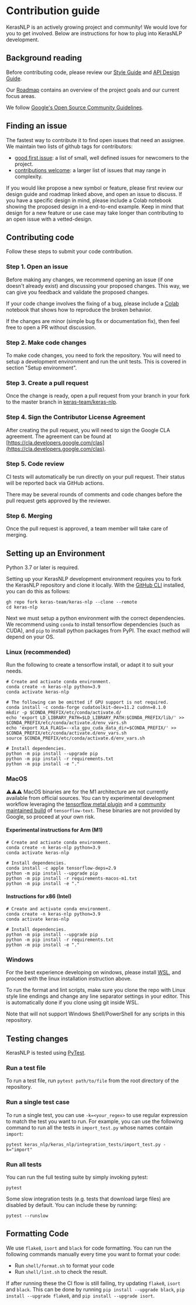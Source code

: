 # Contribution guide

KerasNLP is an actively growing project and community! We would love for you
to get involved. Below are instructions for how to plug into KerasNLP
development.

## Background reading

Before contributing code, please review our [Style Guide](STYLE_GUIDE.md) and
[API Design Guide](API_DESIGN_GUIDE.md).

Our [Roadmap](ROADMAP.md) contains an overview of the project goals and our
current focus areas.

We follow
[Google's Open Source Community Guidelines](https://opensource.google/conduct/).

## Finding an issue

The fastest way to contribute it to find open issues that need an assignee. We
maintain two lists of github tags for contributors:

 - [good first issue](https://github.com/keras-team/keras-nlp/issues?q=is%3Aissue+is%3Aopen+label%3A%22good+first+issue%22):
   a list of small, well defined issues for newcomers to the project.
 - [contributions welcome](https://github.com/keras-team/keras-nlp/issues?q=is%3Aissue+is%3Aopen+label%3A%22contributions+welcome%22):
   a larger list of issues that may range in complexity.

If you would like propose a new symbol or feature, please first review our
design guide and roadmap linked above, and open an issue to discuss. If you have
a specific design in mind, please include a Colab notebook showing the proposed
design in a end-to-end example. Keep in mind that design for a new feature or
use case may take longer than contributing to an open issue with a
vetted-design.

## Contributing code

Follow these steps to submit your code contribution.

### Step 1. Open an issue

Before making any changes, we recommend opening an issue (if one doesn't already
exist) and discussing your proposed changes. This way, we can give you feedback
and validate the proposed changes.

If your code change involves the fixing of a bug, please include a
[Colab](https://colab.research.google.com/) notebook that shows
how to reproduce the broken behavior.

If the changes are minor (simple bug fix or documentation fix), then feel free
to open a PR without discussion.

### Step 2. Make code changes

To make code changes, you need to fork the repository. You will need to setup a
development environment and run the unit tests. This is covered in section
"Setup environment".

### Step 3. Create a pull request

Once the change is ready, open a pull request from your branch in your fork to
the master branch in 
[keras-team/keras-nlp](https://github.com/keras-team/keras-nlp).

### Step 4. Sign the Contributor License Agreement

After creating the pull request, you will need to sign the Google CLA agreement.
The agreement can be found at
[https://cla.developers.google.com/clas](https://cla.developers.google.com/clas).

### Step 5. Code review

CI tests will automatically be run directly on your pull request.  Their
status will be reported back via GitHub actions.

There may be several rounds of comments and code changes before the pull
request gets approved by the reviewer.

### Step 6. Merging

Once the pull request is approved, a team member will take care of merging.

## Setting up an Environment

Python 3.7 or later is required.

Setting up your KerasNLP development environment requires you to fork the
KerasNLP repository and clone it locally. With the
[GitHub CLI](https://github.com/cli/cli) installed, you can do this as follows:

```shell
gh repo fork keras-team/keras-nlp --clone --remote
cd keras-nlp
```

Next we must setup a python environment with the correct dependencies. We
recommend using `conda` to install tensorflow dependencies (such as CUDA), and
`pip` to install python packages from PyPI. The exact method will depend on your
OS.

### Linux (recommended)

Run the following to create a tensorflow install, or adapt it to suit your
needs.

```shell
# Create and activate conda environment.
conda create -n keras-nlp python=3.9
conda activate keras-nlp

# The following can be omitted if GPU support is not required.
conda install -c conda-forge cudatoolkit-dev=11.2 cudnn=8.1.0
mkdir -p $CONDA_PREFIX/etc/conda/activate.d/
echo 'export LD_LIBRARY_PATH=$LD_LIBRARY_PATH:$CONDA_PREFIX/lib/' >> $CONDA_PREFIX/etc/conda/activate.d/env_vars.sh
echo 'export XLA_FLAGS=--xla_gpu_cuda_data_dir=$CONDA_PREFIX/' >> $CONDA_PREFIX/etc/conda/activate.d/env_vars.sh
source $CONDA_PREFIX/etc/conda/activate.d/env_vars.sh

# Install dependencies.
python -m pip install --upgrade pip
python -m pip install -r requirements.txt
python -m pip install -e "."
```

### MacOS

⚠️⚠️⚠️ MacOS binaries are for the M1 architecture are not currently available from
official sources. You can try experimental development workflow leveraging the
[tensorflow metal plugin](https://developer.apple.com/metal/tensorflow-plugin/)
and a [community maintained build](https://github.com/sun1638650145/Libraries-and-Extensions-for-TensorFlow-for-Apple-Silicon)
of `tensorflow-text`. These binaries are not provided by Google, so proceed at
your own risk.

#### Experimental instructions for Arm (M1)

```shell
# Create and activate conda environment.
conda create -n keras-nlp python=3.9
conda activate keras-nlp

# Install dependencies.
conda install -c apple tensorflow-deps=2.9
python -m pip install --upgrade pip
python -m pip install -r requirements-macos-m1.txt
python -m pip install -e "."
```

#### Instructions for x86 (Intel)

```shell
# Create and activate conda environment.
conda create -n keras-nlp python=3.9
conda activate keras-nlp

# Install dependencies.
python -m pip install --upgrade pip
python -m pip install -r requirements.txt
python -m pip install -e "."
```

### Windows

For the best experience developing on windows, please install
[WSL](https://learn.microsoft.com/en-us/windows/wsl/install), and proceed with
the linux installation instruction above.

To run the format and lint scripts, make sure you clone the repo with Linux
style line endings and change any line separator settings in your editor.
This is automatically done if you clone using git inside WSL.

Note that will not support Windows Shell/PowerShell for any scripts in this
repository.

## Testing changes

KerasNLP is tested using [PyTest](https://docs.pytest.org/en/6.2.x/).

### Run a test file

To run a test file, run `pytest path/to/file` from the root directory of the
repository.

### Run a single test case

To run a single test, you can use `-k=<your_regex>`
to use regular expression to match the test you want to run. For example, you
can use the following command to run all the tests in `import_test.py`
whose names contain `import`:

```shell
pytest keras_nlp/keras_nlp/integration_tests/import_test.py -k="import"
```

### Run all tests

You can run the full testing suite by simply invoking pytest:

```shell
pytest
```

Some slow integration tests (e.g. tests that download large files) are
disabled by default. You can include these by running:

```shell
pytest --runslow
```

## Formatting Code

We use `flake8`, `isort` and `black` for code formatting.  You can run
the following commands manually every time you want to format your code:

- Run `shell/format.sh` to format your code
- Run `shell/lint.sh` to check the result.

If after running these the CI flow is still failing, try updating `flake8`,
`isort` and `black`. This can be done by running `pip install --upgrade black`,
`pip install --upgrade flake8`, and `pip install --upgrade isort`.
